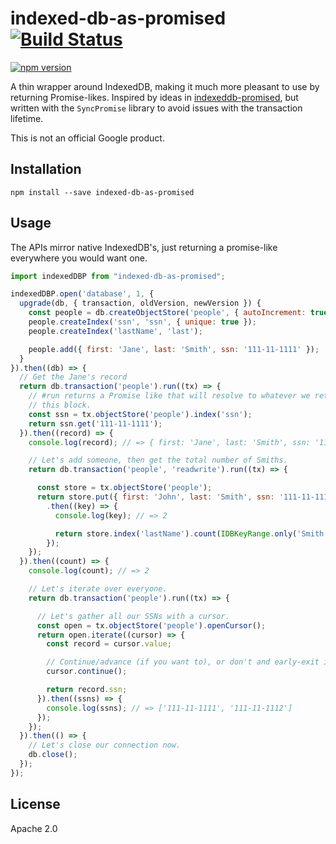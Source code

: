 # indexed-db-as-promised [![Build Status](https://travis-ci.org/jridgewell/indexed-db-as-promised.svg)](https://travis-ci.org/jridgewell/indexed-db-as-promised)
[![npm version](https://badge.fury.io/js/indexed-db-as-promised.svg)](http://badge.fury.io/js/indexed-db-as-promised)

A thin wrapper around IndexedDB, making it much more pleasant to use by
returning Promise-likes. Inspired by ideas in
[indexeddb-promised](https://github.com/jakearchibald/indexeddb-promised),
but written with the `SyncPromise` library to avoid issues with the transaction
lifetime.

This is not an official Google product.

## Installation

```
npm install --save indexed-db-as-promised
```

## Usage

The APIs mirror native IndexedDB's, just returning a promise-like everywhere
you would want one.

```javascript
import indexedDBP from "indexed-db-as-promised";

indexedDBP.open('database', 1, {
  upgrade(db, { transaction, oldVersion, newVersion }) {
    const people = db.createObjectStore('people', { autoIncrement: true, keyPath: 'id' });
    people.createIndex('ssn', 'ssn', { unique: true });
    people.createIndex('lastName', 'last');

    people.add({ first: 'Jane', last: 'Smith', ssn: '111-11-1111' });
  }
}).then((db) => {
  // Get the Jane's record
  return db.transaction('people').run((tx) => {
    // #run returns a Promise like that will resolve to whatever we return in
    // this block.
    const ssn = tx.objectStore('people').index('ssn');
    return ssn.get('111-11-1111');
  }).then((record) => {
    console.log(record); // => { first: 'Jane', last: 'Smith', ssn: '111-11-1111' }

    // Let's add someone, then get the total number of Smiths.
    return db.transaction('people', 'readwrite').run((tx) => {

      const store = tx.objectStore('people');
      return store.put({ first: 'John', last: 'Smith', ssn: '111-11-1112' })
        .then((key) => {
          console.log(key); // => 2

          return store.index('lastName').count(IDBKeyRange.only('Smith'));
        });
    });
  }).then((count) => {
    console.log(count); // => 2

    // Let's iterate over everyone.
    return db.transaction('people').run((tx) => {

      // Let's gather all our SSNs with a cursor.
      const open = tx.objectStore('people').openCursor();
      return open.iterate((cursor) => {
        const record = cursor.value;

        // Continue/advance (if you want to), or don't and early-exit iteration.
        cursor.continue();

        return record.ssn;
      }).then((ssns) => {
        console.log(ssns); // => ['111-11-1111', '111-11-1112']
      });
    });
  }).then(() => {
    // Let's close our connection now.
    db.close();
  });
});
```

## License

Apache 2.0
